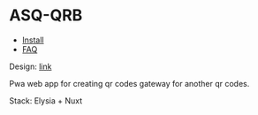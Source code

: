 # ASQ-QRB

- [Install](./docs/init.md)
- [FAQ](./docs/faq.md)

Design: [link](https://www.figma.com/design/EDAyhSC98EmXEpUjpPQe5L/Design-file?node-id=2404-360&m=dev&t=9IOthQPua4YNiK1L-1)

Pwa web app for creating qr codes gateway
for another qr codes.


Stack: Elysia + Nuxt
